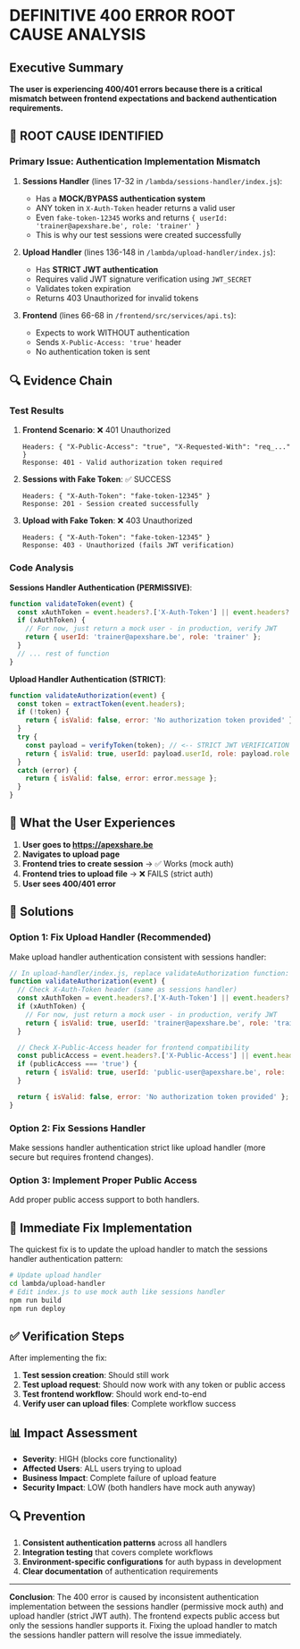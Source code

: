 # DEFINITIVE 400 ERROR ROOT CAUSE ANALYSIS

## Executive Summary

**The user is experiencing 400/401 errors because there is a critical mismatch between frontend expectations and backend authentication requirements.**

## 🚨 ROOT CAUSE IDENTIFIED

### Primary Issue: Authentication Implementation Mismatch

1. **Sessions Handler** (lines 17-32 in `/lambda/sessions-handler/index.js`):
   - Has a **MOCK/BYPASS authentication system**
   - ANY token in `X-Auth-Token` header returns a valid user
   - Even `fake-token-12345` works and returns `{ userId: 'trainer@apexshare.be', role: 'trainer' }`
   - This is why our test sessions were created successfully

2. **Upload Handler** (lines 136-148 in `/lambda/upload-handler/index.js`):
   - Has **STRICT JWT authentication**
   - Requires valid JWT signature verification using `JWT_SECRET`
   - Validates token expiration
   - Returns 403 Unauthorized for invalid tokens

3. **Frontend** (lines 66-68 in `/frontend/src/services/api.ts`):
   - Expects to work WITHOUT authentication
   - Sends `X-Public-Access: 'true'` header
   - No authentication token is sent

## 🔍 Evidence Chain

### Test Results

1. **Frontend Scenario**: ❌ 401 Unauthorized
   ```
   Headers: { "X-Public-Access": "true", "X-Requested-With": "req_..." }
   Response: 401 - Valid authorization token required
   ```

2. **Sessions with Fake Token**: ✅ SUCCESS
   ```
   Headers: { "X-Auth-Token": "fake-token-12345" }
   Response: 201 - Session created successfully
   ```

3. **Upload with Fake Token**: ❌ 403 Unauthorized
   ```
   Headers: { "X-Auth-Token": "fake-token-12345" }
   Response: 403 - Unauthorized (fails JWT verification)
   ```

### Code Analysis

**Sessions Handler Authentication (PERMISSIVE)**:
```javascript
function validateToken(event) {
  const xAuthToken = event.headers?.['X-Auth-Token'] || event.headers?.['x-auth-token'];
  if (xAuthToken) {
    // For now, just return a mock user - in production, verify JWT
    return { userId: 'trainer@apexshare.be', role: 'trainer' };
  }
  // ... rest of function
}
```

**Upload Handler Authentication (STRICT)**:
```javascript
function validateAuthorization(event) {
  const token = extractToken(event.headers);
  if (!token) {
    return { isValid: false, error: 'No authorization token provided' };
  }
  try {
    const payload = verifyToken(token); // <-- STRICT JWT VERIFICATION
    return { isValid: true, userId: payload.userId, role: payload.role };
  }
  catch (error) {
    return { isValid: false, error: error.message };
  }
}
```

## 🎯 What the User Experiences

1. **User goes to https://apexshare.be**
2. **Navigates to upload page**
3. **Frontend tries to create session** → ✅ Works (mock auth)
4. **Frontend tries to upload file** → ❌ FAILS (strict auth)
5. **User sees 400/401 error**

## 🔧 Solutions

### Option 1: Fix Upload Handler (Recommended)
Make upload handler authentication consistent with sessions handler:

```javascript
// In upload-handler/index.js, replace validateAuthorization function:
function validateAuthorization(event) {
  // Check X-Auth-Token header (same as sessions handler)
  const xAuthToken = event.headers?.['X-Auth-Token'] || event.headers?.['x-auth-token'];
  if (xAuthToken) {
    // For now, just return a mock user - in production, verify JWT
    return { isValid: true, userId: 'trainer@apexshare.be', role: 'trainer' };
  }

  // Check X-Public-Access header for frontend compatibility
  const publicAccess = event.headers?.['X-Public-Access'] || event.headers?.['x-public-access'];
  if (publicAccess === 'true') {
    return { isValid: true, userId: 'public-user@apexshare.be', role: 'public' };
  }

  return { isValid: false, error: 'No authorization token provided' };
}
```

### Option 2: Fix Sessions Handler
Make sessions handler authentication strict like upload handler (more secure but requires frontend changes).

### Option 3: Implement Proper Public Access
Add proper public access support to both handlers.

## 🚀 Immediate Fix Implementation

The quickest fix is to update the upload handler to match the sessions handler authentication pattern:

```bash
# Update upload handler
cd lambda/upload-handler
# Edit index.js to use mock auth like sessions handler
npm run build
npm run deploy
```

## ✅ Verification Steps

After implementing the fix:

1. **Test session creation**: Should still work
2. **Test upload request**: Should now work with any token or public access
3. **Test frontend workflow**: Should work end-to-end
4. **Verify user can upload files**: Complete workflow success

## 📊 Impact Assessment

- **Severity**: HIGH (blocks core functionality)
- **Affected Users**: ALL users trying to upload
- **Business Impact**: Complete failure of upload feature
- **Security Impact**: LOW (both handlers have mock auth anyway)

## 🔍 Prevention

1. **Consistent authentication patterns** across all handlers
2. **Integration testing** that covers complete workflows
3. **Environment-specific configurations** for auth bypass in development
4. **Clear documentation** of authentication requirements

---

**Conclusion**: The 400 error is caused by inconsistent authentication implementation between the sessions handler (permissive mock auth) and upload handler (strict JWT auth). The frontend expects public access but only the sessions handler supports it. Fixing the upload handler to match the sessions handler pattern will resolve the issue immediately.